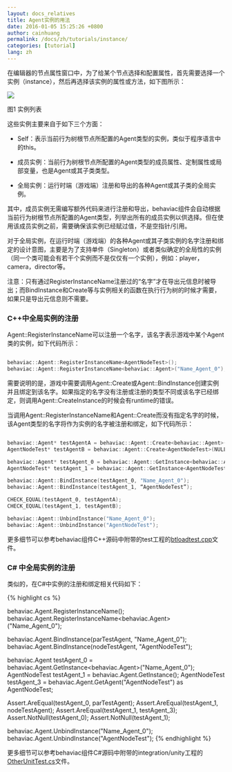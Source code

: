 ```yaml
---
layout: docs_relatives
title: Agent实例的用法
date: 2016-01-05 15:25:26 +0800
author: cainhuang
permalink: /docs/zh/tutorials/instance/
categories: [tutorial]
lang: zh
---
```


在编辑器的节点属性窗口中，为了给某个节点选择和配置属性，首先需要选择一个实例（instance），然后再选择该实例的属性或方法，如下图所示：

![]({{site.url}}{{site.baseurl}}/img/tutorials/tutorial17/instance_list.png)

图1 实例列表

这些实例主要来自于如下三个方面：

- Self：表示当前行为树根节点所配置的Agent类型的实例，类似于程序语言中的this。

- 成员实例：当前行为树根节点所配置的Agent类型的成员属性、定制属性或局部变量，也是Agent或其子类类型。

- 全局实例：运行时端（游戏端）注册和导出的各种Agent或其子类的全局实例。

其中，成员实例无需编写额外代码来进行注册和导出，behaviac组件会自动根据当前行为树根节点所配置的Agent类型，列举出所有的成员实例以供选择。但在使用该成员实例之前，需要确保该实例已经赋过值，不是空指针/引用。

对于全局实例，在运行时端（游戏端）的各种Agent或其子类实例的名字注册和绑定的设计意图，主要是为了支持单件（Singleton）或者类似确定的全局性的实例（同一个类可能会有若干个实例而不是仅仅有一个实例），例如：player，camera，director等。

注意：只有通过RegisterInstanceName注册过的“名字”才在导出元信息时被导出；而BindInstance和Create等与实例相关的函数在执行行为树的时候才需要，如果只是导出元信息则不需要。

### C++中全局实例的注册

Agent::RegisterInstanceName可以注册一个名字，该名字表示游戏中某个Agent类的实例，如下代码所示：


```cpp

behaviac::Agent::RegisterInstanceName<AgentNodeTest>();
behaviac::Agent::RegisterInstanceName<behaviac::Agent>("Name_Agent_0");

```

需要说明的是，游戏中需要调用Agent::Create或Agent::BindInstance创建实例并且绑定到该名字。如果指定的名字没有注册或注册的类型不同或该名字已经绑定，则调用Agent::CreateInstance的时候会有runtime的错误。

当调用Agent::RegisterInstanceName和Agent::Create而没有指定名字的时候，该Agent类型的名字将作为实例的名字被注册和绑定，如下代码所示：


```cpp

behaviac::Agent* testAgentA = behaviac::Agent::Create<behaviac::Agent>("Name_Agent_0");
AgentNodeTest* testAgentB = behaviac::Agent::Create<AgentNodeTest>(NULL);

behaviac::Agent* testAgent_0 = behaviac::Agent::GetInstance<behaviac::Agent>("Name_Agent_0");
AgentNodeTest* testAgent_1 = behaviac::Agent::GetInstance<AgentNodeTest>();

behaviac::Agent::BindInstance(testAgent_0, "Name_Agent_0");
behaviac::Agent::BindInstance(testAgent_1, “AgentNodeTest”);

CHECK_EQUAL(testAgent_0, testAgentA);
CHECK_EQUAL(testAgent_1, testAgentB);

behaviac::Agent::UnbindInstance("Name_Agent_0");
behaviac::Agent::UnbindInstance("AgentNodeTest");

```

更多细节可以参考behaviac组件C++源码中附带的test工程的[btloadtest.cpp]({{site.repository}}/blob/master/test/btunittest/Others/btloadtest.cpp)文件。

### C# 中全局实例的注册

类似的，在C#中实例的注册和绑定相关代码如下：

{% highlight cs %}

behaviac.Agent.RegisterInstanceName<AgentNodeTest>();
behaviac.Agent.RegisterInstanceName<behaviac.Agent>("Name_Agent_0");

behaviac.Agent.BindInstance(parTestAgent, "Name_Agent_0");
behaviac.Agent.BindInstance(nodeTestAgent, "AgentNodeTest");

behaviac.Agent testAgent_0 = behaviac.Agent.GetInstance<behaviac.Agent>("Name_Agent_0");
AgentNodeTest testAgent_1 = behaviac.Agent.GetInstance<AgentNodeTest>();
AgentNodeTest testAgent_3 = behaviac.Agent.GetAgent("AgentNodeTest") as AgentNodeTest;

Assert.AreEqual(testAgent_0, parTestAgent);
Assert.AreEqual(testAgent_1, nodeTestAgent);
Assert.AreEqual(testAgent_1, testAgent_3);
Assert.NotNull(testAgent_0);
Assert.NotNull(testAgent_1);

behaviac.Agent.UnbindInstance("Name_Agent_0");
behaviac.Agent.UnbindInstance("AgentNodeTest");
{% endhighlight %}


更多细节可以参考behaviac组件C#源码中附带的integration/unity工程的[OtherUnitTest.cs]({{site.repository}}/blob/master/integration/unity/Assets/Scripts/behaviac/BehaviacUnitTest/Editor/ParUnitTest/OtherUnitTest.cs)文件。
